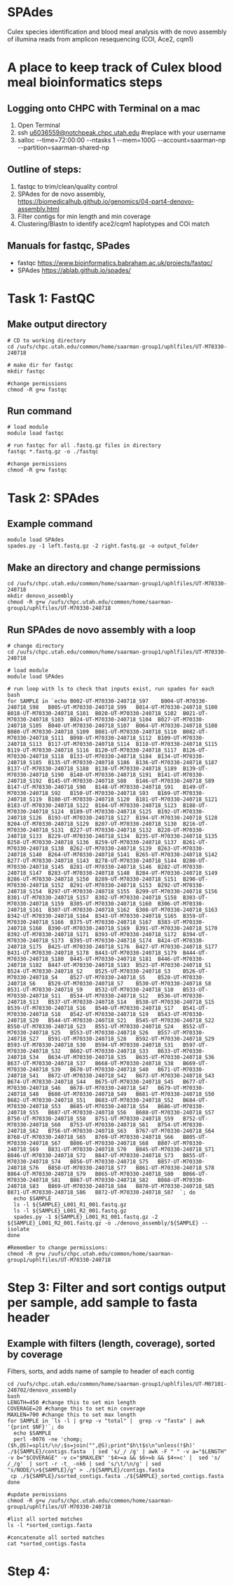 # SPAdes
Culex species identification and blood meal analysis with de novo assembly of illumina reads from amplicon resequencing (COI, Ace2, cqm1)

# A place to keep track of Culex blood meal bioinformatics steps

## Logging onto CHPC with Terminal on a mac
1. Open Terminal
2. ssh u6036559@notchpeak.chpc.utah.edu        #replace with your username
3. salloc --time=72:00:00 --ntasks 1 --mem=100G --account=saarman-np --partition=saarman-shared-np

## Outline of steps:
1. fastqc to trim/clean/quality control
2. SPAdes for de novo assembly, https://biomedicalhub.github.io/genomics/04-part4-denovo-assembly.html
3. Filter contigs for min length and min coverage
4. Clustering/Blastn to identify ace2/cqm1 haplotypes and COi match

## Manuals for fastqc, SPades 
 - fastqc https://www.bioinformatics.babraham.ac.uk/projects/fastqc/
 - SPAdes https://ablab.github.io/spades/ 

# Task 1: FastQC

## Make output directory
```
# CD to working directory
cd /uufs/chpc.utah.edu/common/home/saarman-group1/uphlfiles/UT-M70330-240718

# make dir for fastqc
mkdir fastqc

#change permissions
chmod -R g+w fastqc
```

## Run command
```
# load module 
module load fastqc

# run fastqc for all .fastq.gz files in directory
fastqc *.fastq.gz -o ./fastqc

#change permissions
chmod -R g+w fastqc
```

# Task 2: SPAdes

## Example command
```
module load SPAdes
spades.py -1 left.fastq.gz -2 right.fastq.gz -o output_folder
```

## Make an directory and change permissions
```
cd /uufs/chpc.utah.edu/common/home/saarman-group1/uphlfiles/UT-M70330-240718
mkdir denovo_assembly
chmod -R g+w /uufs/chpc.utah.edu/common/home/saarman-group1/uphlfiles/UT-M70330-240718
```

## Run SPAdes de novo assembly with a loop

```
# change directory
cd /uufs/chpc.utah.edu/common/home/saarman-group1/uphlfiles/UT-M70330-240718

# load module
module load SPAdes

# run loop with ls to check that inputs exist, run spades for each
bash
for SAMPLE in `echo B002-UT-M70330-240718_S97	 B004-UT-M70330-240718_S98	 B005-UT-M70330-240718_S99	 B014-UT-M70330-240718_S100	 B018-UT-M70330-240718_S101	 B020-UT-M70330-240718_S102	 B021-UT-M70330-240718_S103	 B024-UT-M70330-240718_S104	 B027-UT-M70330-240718_S105	 B040-UT-M70330-240718_S107	 B064-UT-M70330-240718_S108	 B080-UT-M70330-240718_S109	 B081-UT-M70330-240718_S110	 B082-UT-M70330-240718_S111	 B098-UT-M70330-240718_S112	 B109-UT-M70330-240718_S113	 B117-UT-M70330-240718_S114	 B118-UT-M70330-240718_S115	 B119-UT-M70330-240718_S116	 B120-UT-M70330-240718_S117	 B126-UT-M70330-240718_S118	 B133-UT-M70330-240718_S184	 B134-UT-M70330-240718_S185	 B135-UT-M70330-240718_S186	 B136-UT-M70330-240718_S187	 B137-UT-M70330-240718_S188	 B138-UT-M70330-240718_S189	 B139-UT-M70330-240718_S190	 B140-UT-M70330-240718_S191	 B141-UT-M70330-240718_S192	 B145-UT-M70330-240718_S88	 B146-UT-M70330-240718_S89	 B147-UT-M70330-240718_S90	 B148-UT-M70330-240718_S91	 B149-UT-M70330-240718_S92	 B150-UT-M70330-240718_S93	 B169-UT-M70330-240718_S119	 B180-UT-M70330-240718_S120	 B181-UT-M70330-240718_S121	 B183-UT-M70330-240718_S122	 B184-UT-M70330-240718_S123	 B188-UT-M70330-240718_S124	 B189-UT-M70330-240718_S125	 B192-UT-M70330-240718_S126	 B193-UT-M70330-240718_S127	 B194-UT-M70330-240718_S128	 B204-UT-M70330-240718_S129	 B207-UT-M70330-240718_S130	 B216-UT-M70330-240718_S131	 B227-UT-M70330-240718_S132	 B228-UT-M70330-240718_S133	 B229-UT-M70330-240718_S134	 B235-UT-M70330-240718_S135	 B258-UT-M70330-240718_S136	 B259-UT-M70330-240718_S137	 B261-UT-M70330-240718_S138	 B262-UT-M70330-240718_S139	 B263-UT-M70330-240718_S140	 B264-UT-M70330-240718_S141	 B265-UT-M70330-240718_S142	 B277-UT-M70330-240718_S143	 B278-UT-M70330-240718_S144	 B280-UT-M70330-240718_S145	 B281-UT-M70330-240718_S146	 B282-UT-M70330-240718_S147	 B283-UT-M70330-240718_S148	 B284-UT-M70330-240718_S149	 B286-UT-M70330-240718_S150	 B289-UT-M70330-240718_S151	 B290-UT-M70330-240718_S152	 B291-UT-M70330-240718_S153	 B292-UT-M70330-240718_S154	 B297-UT-M70330-240718_S155	 B299-UT-M70330-240718_S156	 B301-UT-M70330-240718_S157	 B302-UT-M70330-240718_S158	 B303-UT-M70330-240718_S159	 B305-UT-M70330-240718_S160	 B306-UT-M70330-240718_S161	 B307-UT-M70330-240718_S162	 B308-UT-M70330-240718_S163	 B342-UT-M70330-240718_S164	 B343-UT-M70330-240718_S165	 B359-UT-M70330-240718_S166	 B375-UT-M70330-240718_S167	 B383-UT-M70330-240718_S168	 B390-UT-M70330-240718_S169	 B391-UT-M70330-240718_S170	 B392-UT-M70330-240718_S171	 B393-UT-M70330-240718_S172	 B394-UT-M70330-240718_S173	 B395-UT-M70330-240718_S174	 B424-UT-M70330-240718_S175	 B425-UT-M70330-240718_S176	 B427-UT-M70330-240718_S177	 B431-UT-M70330-240718_S178	 B443-UT-M70330-240718_S179	 B444-UT-M70330-240718_S180	 B445-UT-M70330-240718_S181	 B446-UT-M70330-240718_S182	 B447-UT-M70330-240718_S183	 B523-UT-M70330-240718_S1	 B524-UT-M70330-240718_S2	 B525-UT-M70330-240718_S3	 B526-UT-M70330-240718_S4	 B527-UT-M70330-240718_S5	 B528-UT-M70330-240718_S6	 B529-UT-M70330-240718_S7	 B530-UT-M70330-240718_S8	 B531-UT-M70330-240718_S9	 B532-UT-M70330-240718_S10	 B533-UT-M70330-240718_S11	 B534-UT-M70330-240718_S12	 B536-UT-M70330-240718_S13	 B537-UT-M70330-240718_S14	 B538-UT-M70330-240718_S15	 B539-UT-M70330-240718_S16	 B540-UT-M70330-240718_S17	 B541-UT-M70330-240718_S18	 B542-UT-M70330-240718_S19	 B543-UT-M70330-240718_S20	 B544-UT-M70330-240718_S21	 B545-UT-M70330-240718_S22	 B550-UT-M70330-240718_S23	 B551-UT-M70330-240718_S24	 B552-UT-M70330-240718_S25	 B553-UT-M70330-240718_S26	 B557-UT-M70330-240718_S27	 B591-UT-M70330-240718_S28	 B592-UT-M70330-240718_S29	 B593-UT-M70330-240718_S30	 B594-UT-M70330-240718_S31	 B597-UT-M70330-240718_S32	 B602-UT-M70330-240718_S33	 B633-UT-M70330-240718_S34	 B634-UT-M70330-240718_S35	 B635-UT-M70330-240718_S36	 B637-UT-M70330-240718_S37	 B668-UT-M70330-240718_S38	 B669-UT-M70330-240718_S39	 B670-UT-M70330-240718_S40	 B671-UT-M70330-240718_S41	 B672-UT-M70330-240718_S42	 B673-UT-M70330-240718_S43	 B674-UT-M70330-240718_S44	 B675-UT-M70330-240718_S45	 B677-UT-M70330-240718_S46	 B678-UT-M70330-240718_S47	 B679-UT-M70330-240718_S48	 B680-UT-M70330-240718_S49	 B681-UT-M70330-240718_S50	 B682-UT-M70330-240718_S51	 B683-UT-M70330-240718_S52	 B684-UT-M70330-240718_S53	 B685-UT-M70330-240718_S54	 B686-UT-M70330-240718_S55	 B687-UT-M70330-240718_S56	 B688-UT-M70330-240718_S57	 B750-UT-M70330-240718_S58	 B751-UT-M70330-240718_S59	 B752-UT-M70330-240718_S60	 B753-UT-M70330-240718_S61	 B754-UT-M70330-240718_S62	 B756-UT-M70330-240718_S63	 B767-UT-M70330-240718_S64	 B768-UT-M70330-240718_S65	 B769-UT-M70330-240718_S66	 B805-UT-M70330-240718_S67	 B806-UT-M70330-240718_S68	 B807-UT-M70330-240718_S69	 B831-UT-M70330-240718_S70	 B845-UT-M70330-240718_S71	 B846-UT-M70330-240718_S72	 B847-UT-M70330-240718_S73	 B855-UT-M70330-240718_S74	 B856-UT-M70330-240718_S75	 B857-UT-M70330-240718_S76	 B858-UT-M70330-240718_S77	 B861-UT-M70330-240718_S78	 B864-UT-M70330-240718_S79	 B865-UT-M70330-240718_S80	 B866-UT-M70330-240718_S81	 B867-UT-M70330-240718_S82	 B868-UT-M70330-240718_S83	 B869-UT-M70330-240718_S84	 B870-UT-M70330-240718_S85	 B871-UT-M70330-240718_S86	 B872-UT-M70330-240718_S87	`; do
  echo $SAMPLE
  ls -l ${SAMPLE}_L001_R1_001.fastq.gz
  ls -l ${SAMPLE}_L001_R2_001.fastq.gz
  spades.py -1 ${SAMPLE}_L001_R1_001.fastq.gz -2	${SAMPLE}_L001_R2_001.fastq.gz -o ./denovo_assembly/${SAMPLE} --isolate
done

#Remember to change permissions:
chmod -R g+w /uufs/chpc.utah.edu/common/home/saarman-group1/uphlfiles/UT-M70330-240718
```

# Step 3: Filter and sort contigs output per sample, add sample to fasta header

## Example with filters (length, coverage), sorted by coverage
Filters, sorts, and adds name of sample to header of each contig
```
cd /uufs/chpc.utah.edu/common/home/saarman-group1/uphlfiles/UT-M07101-240702/denovo_assembly
bash
LENGTH=450 #change this to set min length
COVERAGE=20 #change this to set min coverage
MAXLEN=700 #change this to set max length
for SAMPLE in `ls -l | grep -v "total" |  grep -v "fasta" | awk '{print $NF}'`; do
  echo $SAMPLE
  perl -0076 -ne 'chomp;($h,@S)=split/\n/;$s=join("",@S);print"$h\t$s\n"unless(!$h)' ./${SAMPLE}/contigs.fasta  | sed 's/_/ /g' | awk -F " " -v a="$LENGTH" -v b="$COVERAGE" -v c="$MAXLEN" '$4>=a && $6>=b && $4<=c' |  sed 's/ /_/g'  | sort -r -t_ -nk6 | sed 's/\t/\n/g' | sed "s/NODE/\>${SAMPLE}/g" > ./${SAMPLE}/contigs.fasta
 cp ./${SAMPLE}/sorted_contigs.fasta ./${SAMPLE}_sorted_contigs.fasta
done

#update permissions
chmod -R g+w /uufs/chpc.utah.edu/common/home/saarman-group1/uphlfiles/UT-M70330-240718

#list all sorted matches
ls -l *sorted_contigs.fasta

#concatenate all sorted matches
cat *sorted_contigs.fasta    
```
# Step 4: 

